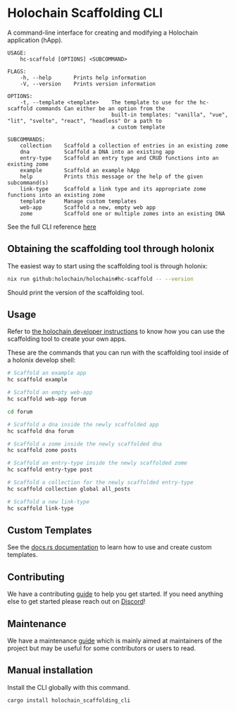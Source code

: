 # Holochain Scaffolding CLI

A command-line interface for creating and modifying a Holochain application (hApp).

```
USAGE:
    hc-scaffold [OPTIONS] <SUBCOMMAND>

FLAGS:
    -h, --help       Prints help information
    -V, --version    Prints version information

OPTIONS:
    -t, --template <template>    The template to use for the hc-scaffold commands Can either be an option from the
                                 built-in templates: "vanilla", "vue", "lit", "svelte", "react", "headless" Or a path to
                                 a custom template

SUBCOMMANDS:
    collection    Scaffold a collection of entries in an existing zome
    dna           Scaffold a DNA into an existing app
    entry-type    Scaffold an entry type and CRUD functions into an existing zome
    example       Scaffold an example hApp
    help          Prints this message or the help of the given subcommand(s)
    link-type     Scaffold a link type and its appropriate zome functions into an existing zome
    template      Manage custom templates
    web-app       Scaffold a new, empty web app
    zome          Scaffold one or multiple zomes into an existing DNA
```

See the full CLI reference [here](/guides/cli.md)

## Obtaining the scaffolding tool through holonix

The easiest way to start using the scaffolding tool is through holonix:

```bash
nix run github:holochain/holochain#hc-scaffold -- --version
```

Should print the version of the scaffolding tool.

## Usage

Refer to [the holochain developer instructions](https://developer.holochain.org/get-building/) to know how you can use the scaffolding tool to create your own apps.

These are the commands that you can run with the scaffolding tool inside of a holonix develop shell:

```bash
# Scaffold an example app
hc scaffold example

# Scaffold an empty web-app
hc scaffold web-app forum

cd forum

# Scaffold a dna inside the newly scaffolded app
hc scaffold dna forum

# Scaffold a zome inside the newly scaffolded dna
hc scaffold zome posts

# Scaffold an entry-type inside the newly scaffolded zome
hc scaffold entry-type post

# Scaffold a collection for the newly scaffolded entry-type
hc scaffold collection global all_posts

# Scaffold a new link-type
hc scaffold link-type
```

## Custom Templates

See the [docs.rs documentation](https://docs.rs/holochain_scaffolding_cli) to learn how to use and create custom templates.

## Contributing

We have a contributing [guide](guides/contributing.md) to help you get started. If you need anything else to get started please reach out on [Discord](https://discord.gg/k55DS5dmPH)!

## Maintenance

We have a maintenance [guide](guides/maintenance.md) which is mainly aimed at maintainers of the project but may be useful for some contributors or users to read.

## Manual installation

Install the CLI globally with this command.

```bash
cargo install holochain_scaffolding_cli
```
